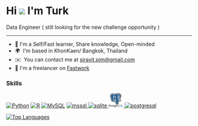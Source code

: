 Hi ![](https://user-images.githubusercontent.com/18350557/176309783-0785949b-9127-417c-8b55-ab5a4333674e.gif) I'm Turk
=========================================================================================================================================

Data Engineer ( still looking for the new challenge opportunity )

----------


* 🚀  I'm a Self/Fast learner, Share knowledge, Open-minded
* 🌍  I'm based in KhonKaen/ Bangkok, Thailand
* ✉️  You can contact me at [siravit.pim@gmail.com](mailto:siravit.pim@gmail.com)
* 💼  I'm a freelancer on [Fastwork](http://fastwork.co/user/t.siravit)

### Skills


<p align="left">
<a href="https://www.python.org/" target="_blank" rel="noreferrer"><img src="https://raw.githubusercontent.com/danielcranney/readme-generator/main/public/icons/skills/python-colored.svg" width="36" height="36" alt="Python" /></a>
<a href="https://www.r-project.org/Rlogo.png" target="_blank" rel="noreferrer"><img src="https://www.r-project.org/Rlogo.png" width="36" height="36" alt="R" /></a>
<a href="https://www.mysql.com/" target="_blank" rel="noreferrer"><img src="https://raw.githubusercontent.com/danielcranney/readme-generator/main/public/icons/skills/mysql-colored.svg" width="36" height="36" alt="MySQL" /></a>
<a href="https://www.microsoft.com/en-us/sql-server" target="_blank" rel="noreferrer"> <img src="https://www.svgrepo.com/show/303229/microsoft-sql-server-logo.svg" alt="mssql" width="40" height="40"/> </a> <a href="https://www.sqlite.org/" target="_blank" rel="noreferrer"> <img src="https://www.vectorlogo.zone/logos/sqlite/sqlite-icon.svg" alt="sqlite" width="40" height="40"/> </a> 
<a href="https://www.postgresql.org" target="_blank" rel="noreferrer"> <img src="https://raw.githubusercontent.com/devicons/devicon/master/icons/postgresql/postgresql-original-wordmark.svg" alt="postgresql" width="40" height="40"/> </a>
<a href="https://mariadb.com/" target="_blank" rel="noreferrer"> <img src="https://mariadb.com/wp-content/uploads/2019/11/mariadb-logo-vertical_blue.svg" alt="postgresql" width="40" height="40"/> </a>
 
</p>


<!-- ### Socials

<p align="left"> <a href="https://www.github.com/siravit-pim" target="_blank" rel="noreferrer"><img src="https://raw.githubusercontent.com/danielcranney/readme-generator/main/public/icons/socials/github.svg" width="32" height="32" /></a></p> -->

<a href="https://github.com/siravit-pim" align="left"><img src="https://github-readme-stats.vercel.app/api/top-langs/?username=siravit-pim&langs_count=10&title_color=0891b2&text_color=ffffff&icon_color=0891b2&bg_color=1c1917&hide_border=true&locale=en&custom_title=Top%20%Languages" alt="Top Languages" /></a>



